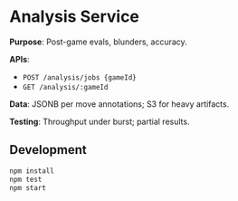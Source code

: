 # Analysis Service

**Purpose**: Post-game evals, blunders, accuracy.

**APIs**:
- `POST /analysis/jobs {gameId}`
- `GET /analysis/:gameId`

**Data**: JSONB per move annotations; S3 for heavy artifacts.

**Testing**: Throughput under burst; partial results.

## Development

```bash
npm install
npm test
npm start
```
